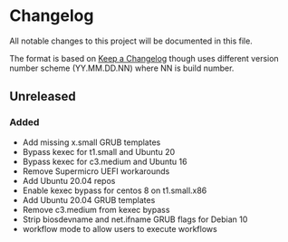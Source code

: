 # Changelog
All notable changes to this project will be documented in this file.

The format is based on [Keep a Changelog](http://keepachangelog.com/en/1.0.0/) though uses different version number scheme (YY.MM.DD.NN) where NN is build number.

## Unreleased

### Added
- Add missing x.small GRUB templates
- Bypass kexec for t1.small and Ubuntu 20
- Bypass kexec for c3.medium and Ubuntu 16
- Remove Supermicro UEFI workarounds
- Add Ubuntu 20.04 repos
- Enable kexec bypass for centos 8 on t1.small.x86
- Add Ubuntu 20.04 GRUB templates
- Remove c3.medium from kexec bypass
- Strip biosdevname and net.ifname GRUB flags for Debian 10
- workflow mode to allow users to execute workflows
